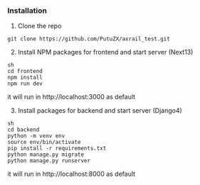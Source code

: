 ### Installation

1. Clone the repo

```
git clone https://github.com/PutuZX/axrail_test.git
```

2. Install NPM packages for frontend and start server (Next13)

```
sh
cd frontend
npm install
npm run dev
```

it will run in http://localhost:3000 as default


3. Install packages for backend and start server (Django4)

```
sh
cd backend
python -m venv env
source env/bin/activate
pip install -r requirements.txt
python manage.py migrate
python manage.py runserver
```

it will run in http://localhost:8000 as default